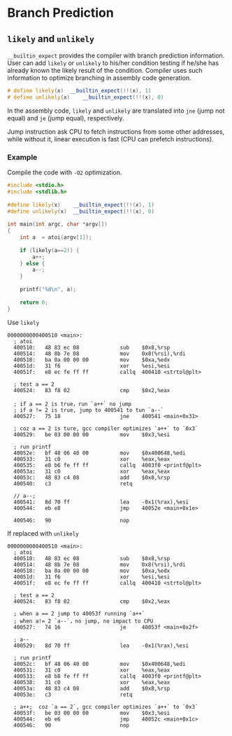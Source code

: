 # Branch Prediction

## `likely` and `unlikely`

`__builtin_expect` provides the compiler with branch prediction information. 
User can add `likely` or `unlikely` to his/her condition testing if he/she has
already known the likely result of the condition. 
Compiler uses such information to optimize branching in assembly code generation.

```cpp
# define likely(x)	__builtin_expect(!!(x), 1)
# define unlikely(x)	__builtin_expect(!!(x), 0)
```

In the assembly code, `likely` and `unlikely` are translated into `jne` (jump not equal) and `je` (jump equal), respectively. 

Jump instruction ask CPU to fetch instructions from some other addresses, while without it, linear execution is fast (CPU can prefetch instructions).

### Example

Compile the code with `-O2` optimization. 
```cpp
#include <stdio.h>
#include <stdlib.h>
 
#define likely(x)    __builtin_expect(!!(x), 1)
#define unlikely(x)  __builtin_expect(!!(x), 0)
 
int main(int argc, char *argv[])
{
    int a  = atoi(argv[1]);
 
    if (likely(a==2)) {
        a++;
    } else {
        a--;
    }
 
    printf("%d\n", a);
 
    return 0;
}
```

Use `likely`
```x86asm
0000000000400510 <main>:
  ; atoi
  400510:	48 83 ec 08          	sub    $0x8,%rsp
  400514:	48 8b 7e 08          	mov    0x8(%rsi),%rdi
  400518:	ba 0a 00 00 00       	mov    $0xa,%edx
  40051d:	31 f6                	xor    %esi,%esi
  40051f:	e8 ec fe ff ff       	callq  400410 <strtol@plt>
 
  ; test a == 2 
  400524:	83 f8 02             	cmp    $0x2,%eax
 
  ; if a == 2 is true，run `a++` no jump
  ; if a != 2 is true, jump to 400541 to tun `a--`
  400527:	75 18                	jne    400541 <main+0x31>
  
  ; coz a == 2 is ture, gcc compiler optimizes `a++` to `0x3`
  400529:	be 03 00 00 00       	mov    $0x3,%esi
 
  ; run printf
  40052e:	bf 48 06 40 00       	mov    $0x400648,%edi
  400533:	31 c0                	xor    %eax,%eax
  400535:	e8 b6 fe ff ff       	callq  4003f0 <printf@plt>
  40053a:	31 c0                	xor    %eax,%eax
  40053c:	48 83 c4 08          	add    $0x8,%rsp
  400540:	c3                   	retq   
 
  // a--;
  400541:	8d 70 ff             	lea    -0x1(%rax),%esi
  400544:	eb e8                	jmp    40052e <main+0x1e>
 
  400546:	90                   	nop
```

If replaced with `unlikely`
```x86asm
0000000000400510 <main>:
  ; atoi
  400510:	48 83 ec 08          	sub    $0x8,%rsp
  400514:	48 8b 7e 08          	mov    0x8(%rsi),%rdi
  400518:	ba 0a 00 00 00       	mov    $0xa,%edx
  40051d:	31 f6                	xor    %esi,%esi
  40051f:	e8 ec fe ff ff       	callq  400410 <strtol@plt>
 
  ; test a == 2 
  400524:	83 f8 02             	cmp    $0x2,%eax
 
  ; when a == 2 jump to 40053f running `a++`
  ; when a!= 2 `a--`，no jump, no impact to CPU 
  400527:	74 16                	je     40053f <main+0x2f>
 
  ; a--
  400529:	8d 70 ff             	lea    -0x1(%rax),%esi
 
  ; run printf
  40052c:	bf 48 06 40 00       	mov    $0x400648,%edi
  400531:	31 c0                	xor    %eax,%eax
  400533:	e8 b8 fe ff ff       	callq  4003f0 <printf@plt>
  400538:	31 c0                	xor    %eax,%eax
  40053a:	48 83 c4 08          	add    $0x8,%rsp
  40053e:	c3                   	retq   
 
  ; a++;  coz `a == 2`, gcc compiler optimizes `a++` to `0x3`
  40053f:	be 03 00 00 00       	mov    $0x3,%esi
  400544:	eb e6                	jmp    40052c <main+0x1c>
  400546:	90                   	nop
```